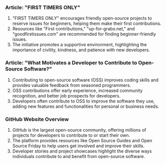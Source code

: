 ### Article: "FIRST TIMERS ONLY"
1. "FIRST TIMERS ONLY" encourages friendly open-source projects to reserve issues for beginners, helping them make their first contributions.
2. Resources like "First contributions," "up-for-grabs.net," and "goodfirstissues.com" are recommended for finding beginner-friendly issues.
3. The initiative promotes a supportive environment, highlighting the importance of civility, kindness, and patience with new developers.

### Article: "What Motivates a Developer to Contribute to Open-Source Software?"
1. Contributing to open-source software (OSS) improves coding skills and provides valuable feedback from seasoned programmers.
2. OSS contributions offer early experience, increased community recognition, and better job prospects for developers.
3. Developers often contribute to OSS to improve the software they use, adding new features and functionalities for personal or business needs.

### GitHub Website Overview
1. GitHub is the largest open-source community, offering millions of projects for developers to contribute to or start their own.
2. The platform provides resources like Open Source Guides and Open Source Friday to help users get involved and improve their skills.
3. Developer stories and project showcases highlight the diverse ways individuals contribute to and benefit from open-source software.